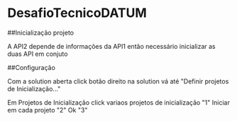 ﻿# DesafioTecnicoDATUM

##Inicialização projeto

  A API2 depende de informações da API1 então necessário inicializar as duas API em conjuto

##Configuração

Com a solution aberta click botão direito na solution vá até "Definir projetos de Inicialização..."


Em Projetos de Inicialização 
click variaos projetos de inicialização "1"
Iniciar em cada projeto "2"
Ok "3"
